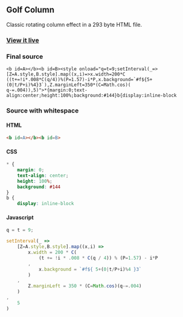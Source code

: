 ## Golf Column

Classic rotating column effect in a 293 byte HTML file.

### [View it live](https://jaburns.github.io/golfcolumn/)

### Final source
```
<b id=A></b><b id=B><style onload="q=t=9;setInterval(_=>[Z=A.style,B.style].map((x,i)=>x.width=200*C
((t+=!i*.008*C(q/4))%(P=1.57)-i*P,x.background=`#f${5+(0|t/P+i)%4}3`),Z.marginLeft=350*(C=Math.cos)(
q-=.004)),5)">*{margin:0;text-align:center;height:100%;background:#144}b{display:inline-block
```

### Source with whitespace

#### HTML
```html
<b id=A></b><b id=B>
```

#### CSS
```css
* {
    margin: 0;
    text-align: center;
    height: 100%;
    background: #144
}
b {
    display: inline-block
```

#### Javascript
```javascript
q = t = 9;

setInterval(_ =>
    [Z=A.style,B.style].map((x,i) =>
        x.width = 200 * C(
            (t += !i * .008 * C(q / 4)) % (P=1.57) - i*P
        ,
            x.background = `#f${ 5+(0|t/P+i)%4 }3`
        )
    ,
        Z.marginLeft = 350 * (C=Math.cos)(q-=.004)
    )
,
    5
)
```
